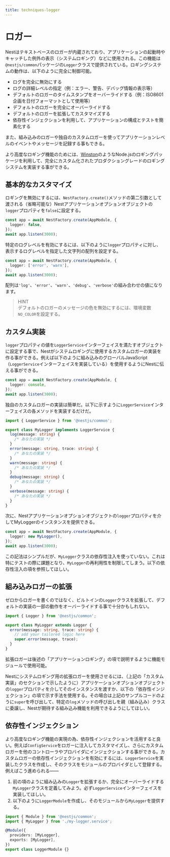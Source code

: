 ```yaml
---
title: techniques-logger
---
```


# ロガー

Nestはテキストベースのロガーが内蔵されており、アプリケーションの起動時やキャッチした例外の表示（システムロギング）などに使用される。この機能は`@nestjs/common`パッケージの`Logger`クラスで提供されている。ロギングシステムの動作は、以下のように完全に制御可能。

- ログを完全に無効にする
- ログの詳細レベルの指定（例：エラー、警告、デバッグ情報の表示等）
- デフォルトのロガーのタイムスタンプをオーバーライドする（例：ISO8601企画を日付フォーマットとして使用等）
- デフォルトのロガーを完全にオーバーライドする
- デフォルトのロガーを拡張してカスタマイズする
- 依存性インジェクションを利用して、アプリケーションの構成とテストを簡素化する

また、組み込みのロガーや独自のカスタムロガーを使ってアプリケーションレベルのイベントやメッセージを記録する事もできる。

より高度なロギング機能のためには、[Winston](https://github.com/winstonjs/winston)のようなNode.jsのロギングパッケージを利用して、完全にカスタム化されたプロダクショングレードのロギングシステムを実装する事ができる。

## 基本的なカスタマイズ

ロギングを無効にするには、`NestFactory.create()`メソッドの第二引数として渡される（省略可能な）Nestアプリケーションオプションオブジェクトの`logger`プロパティを`false`に設定する。

```ts
const app = await NestFactory.create(AppModule, {
  logger: false,
});
await app.listen(3000);
```

特定のログレベルを有効にするには、以下のように`logger`プロパティに対し、表示するログレベルを指定した文字列の配列を設定する。

```ts
const app = await NestFactory.create(AppModule, {
  logger: ['error', 'warn'],
});
await app.listen(3000);
```

配列は`'log'`、`'error'`、`'warn'`、`'debug'`、`'verbose'`の組み合わせの値になります。

>HINT  
>デフォルトのロガーのメッセージの色を無効にするには、環境変数`NO_COLOR`を設定する。

## カスタム実装

`logger`プロパティの値を`LoggerService`インターフェイスを満たすオブジェクトに設定する事で、Nestがシステムロギングに使用するカスタムロガーの実装を作る事ができる。例えば以下のように組み込みのグローバルJavaScript（`LoggerService`インターフェイスを実装している）を使用するようにNestに伝える事ができる。

```ts
const app = await NestFactory.create(AppModule, {
  logger: console,
});
await app.listen(3000);
```

独自のカスタムロガーの実装は簡単だ。以下に示すように`LoggerService`インターフェイスの各メソッドを実装するだけだ。

```ts
import { LoggerService } from '@nestjs/common';

export class MyLogger implements LoggerService {
  log(message: string) {
    /* あなたの実装 */
  }
  error(message: string, trace: string) {
    /* あなたの実装 */
  }
  warn(message: string) {
    /* あなたの実装 */
  }
  debug(message: string) {
    /* あなたの実装 */
  }
  verbose(message: string) {
    /* あなたの実装 */
  }
}
```

次に、Nestアプリケーションオプションオブジェクトの`logger`プロパティを介してMyLoggerのインスタンスを提供できる。

```ts
const app = await NestFactory.create(AppModule, {
  logger: new MyLogger(),
});
await app.listen(3000);
```

この記法はシンプルだが、`MyLogger`クラスの依存性注入を使っていない。これは特にテストの際に課題となり、`MyLogger`の再利用性を制限してしまう。以下の依存性注入の項を参照してほしい。

## 組み込みロガーの拡張

ゼロからロガーを書くのではなく、ビルトインの`Logger`クラスを拡張して、デフォルトの実装の一部の動作をオーバーライドする事で十分かもしれない。

```ts
import { Logger } from '@nestjs/common';

export class MyLogger extends Logger {
  error(message: string, trace: string) {
    // add your tailored logic here
    super.error(message, trace);
  }
}
```

拡張ロガーは後述の「アプリケーションロギング」の項で説明するように機能モジュールで使用可能。

Nestにシステムロギング用の拡張ロガーを使用させるには、（上記の「カスタム実装」のセクションで示したように）アプリケーションオプションオブジェクトの`logger`プロパティを介してそのインスタンスを渡すか、以下の「依存性インジェクション」の項で示す手法を使用する。その場合は上記のサンプルコードのように`super`を呼び出して、特定の`log`メソッドの呼び出しを親（組み込み）クラスに委譲し、Nestが期待する組み込み機能を利用できるようにしてほしい。

## 依存性インジェクション

より高度なロギング機能の実現の為、依存性インジェクションを活用すると良い。例えば`ConfigService`をロガーに注入してカスタマイズし、さらにカスタムロガーを他のコントローラやプロバイダにインジェクションする事ができる。カスタムロガーの依存性インジェクションを有効にするには、`LoggerService`を実装したクラスを作成し、そのクラスをモジュールのプロバイダとして登録する。例えばこう進められる――

1. 前の項のように組み込みの`Logger`を拡張するか、完全にオーバーライドする`MyLogger`クラスを定義してみよう。必ず`LoggerService`インターフェイスを実装してほしい。
2. 以下のように`LoggerModule`を作成し、そのモジュールから`MyLogger`を提供する。

```ts
import { Module } from '@nestjs/common';
import { MyLogger } from './my-logger.service';

@Module({
  providers: [MyLogger],
  exports: [MyLogger],
})
export class LoggerModule {}
```